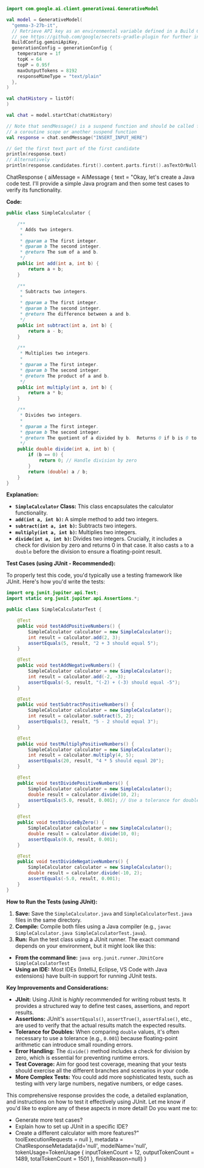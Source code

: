 


```kotlin
import com.google.ai.client.generativeai.GenerativeModel

val model = GenerativeModel(
  "gemma-3-27b-it",
  // Retrieve API key as an environmental variable defined in a Build Configuration
  // see https://github.com/google/secrets-gradle-plugin for further instructions
  BuildConfig.geminiApiKey,
  generationConfig = generationConfig {
    temperature = 1f
    topK = 64
    topP = 0.95f
    maxOutputTokens = 8192
    responseMimeType = "text/plain"
  },
)

val chatHistory = listOf(
)

val chat = model.startChat(chatHistory)

// Note that sendMessage() is a suspend function and should be called from
// a coroutine scope or another suspend function
val response = chat.sendMessage("INSERT_INPUT_HERE")

// Get the first text part of the first candidate
println(response.text)
// Alternatively
println(response.candidates.first().content.parts.first().asTextOrNull())

```

ChatResponse { aiMessage = AiMessage { text = "Okay, let's create a Java code test. I'll provide a simple Java program and then some test cases to verify its functionality.

**Code:**

```java
public class SimpleCalculator {

    /**
     * Adds two integers.
     *
     * @param a The first integer.
     * @param b The second integer.
     * @return The sum of a and b.
     */
    public int add(int a, int b) {
        return a + b;
    }

    /**
     * Subtracts two integers.
     *
     * @param a The first integer.
     * @param b The second integer.
     * @return The difference between a and b.
     */
    public int subtract(int a, int b) {
        return a - b;
    }

    /**
     * Multiplies two integers.
     *
     * @param a The first integer.
     * @param b The second integer.
     * @return The product of a and b.
     */
    public int multiply(int a, int b) {
        return a * b;
    }

    /**
     * Divides two integers.
     *
     * @param a The first integer.
     * @param b The second integer.
     * @return The quotient of a divided by b.  Returns 0 if b is 0 to avoid division by zero.
     */
    public double divide(int a, int b) {
        if (b == 0) {
            return 0; // Handle division by zero
        }
        return (double) a / b;
    }
}
```

**Explanation:**

*   **`SimpleCalculator` Class:** This class encapsulates the calculator functionality.
*   **`add(int a, int b)`:**  A simple method to add two integers.
*   **`subtract(int a, int b)`:** Subtracts two integers.
*   **`multiply(int a, int b)`:** Multiplies two integers.
*   **`divide(int a, int b)`:** Divides two integers.  Crucially, it includes a check for division by zero and returns 0 in that case.  It also casts `a` to a `double` before the division to ensure a floating-point result.

**Test Cases (using JUnit - Recommended):**

To properly test this code, you'd typically use a testing framework like JUnit.  Here's how you'd write the tests:

```java
import org.junit.jupiter.api.Test;
import static org.junit.jupiter.api.Assertions.*;

public class SimpleCalculatorTest {

    @Test
    public void testAddPositiveNumbers() {
        SimpleCalculator calculator = new SimpleCalculator();
        int result = calculator.add(2, 3);
        assertEquals(5, result, "2 + 3 should equal 5");
    }

    @Test
    public void testAddNegativeNumbers() {
        SimpleCalculator calculator = new SimpleCalculator();
        int result = calculator.add(-2, -3);
        assertEquals(-5, result, "(-2) + (-3) should equal -5");
    }

    @Test
    public void testSubtractPositiveNumbers() {
        SimpleCalculator calculator = new SimpleCalculator();
        int result = calculator.subtract(5, 2);
        assertEquals(3, result, "5 - 2 should equal 3");
    }

    @Test
    public void testMultiplyPositiveNumbers() {
        SimpleCalculator calculator = new SimpleCalculator();
        int result = calculator.multiply(4, 5);
        assertEquals(20, result, "4 * 5 should equal 20");
    }

    @Test
    public void testDividePositiveNumbers() {
        SimpleCalculator calculator = new SimpleCalculator();
        double result = calculator.divide(10, 2);
        assertEquals(5.0, result, 0.001); // Use a tolerance for double comparisons
    }

    @Test
    public void testDivideByZero() {
        SimpleCalculator calculator = new SimpleCalculator();
        double result = calculator.divide(10, 0);
        assertEquals(0.0, result, 0.001);
    }

    @Test
    public void testDivideNegativeNumbers() {
        SimpleCalculator calculator = new SimpleCalculator();
        double result = calculator.divide(-10, 2);
        assertEquals(-5.0, result, 0.001);
    }
}
```

**How to Run the Tests (using JUnit):**

1.  **Save:** Save the `SimpleCalculator.java` and `SimpleCalculatorTest.java` files in the same directory.
2.  **Compile:**  Compile both files using a Java compiler (e.g., `javac SimpleCalculator.java SimpleCalculatorTest.java`).
3.  **Run:**  Run the test class using a JUnit runner.  The exact command depends on your environment, but it might look like this:

  *   **From the command line:** `java org.junit.runner.JUnitCore SimpleCalculatorTest`
  *   **Using an IDE:** Most IDEs (IntelliJ, Eclipse, VS Code with Java extensions) have built-in support for running JUnit tests.

**Key Improvements and Considerations:**

*   **JUnit:** Using JUnit is *highly* recommended for writing robust tests. It provides a structured way to define test cases, assertions, and report results.
*   **Assertions:** JUnit's `assertEquals()`, `assertTrue()`, `assertFalse()`, etc., are used to verify that the actual results match the expected results.
*   **Tolerance for Doubles:** When comparing `double` values, it's often necessary to use a tolerance (e.g., `0.001`) because floating-point arithmetic can introduce small rounding errors.
*   **Error Handling:** The `divide()` method includes a check for division by zero, which is essential for preventing runtime errors.
*   **Test Coverage:**  Aim for good test coverage, meaning that your tests should exercise all the different branches and scenarios in your code.
*   **More Complex Tests:**  You could add more sophisticated tests, such as testing with very large numbers, negative numbers, or edge cases.

This comprehensive response provides the code, a detailed explanation, and instructions on how to test it effectively using JUnit.  Let me know if you'd like to explore any of these aspects in more detail!  Do you want me to:

*   Generate more test cases?
*   Explain how to set up JUnit in a specific IDE?
*   Create a different calculator with more features?" toolExecutionRequests = null }, metadata = ChatResponseMetadata{id='null', modelName='null', tokenUsage=TokenUsage { inputTokenCount = 12, outputTokenCount = 1489, totalTokenCount = 1501 }, finishReason=null} }
